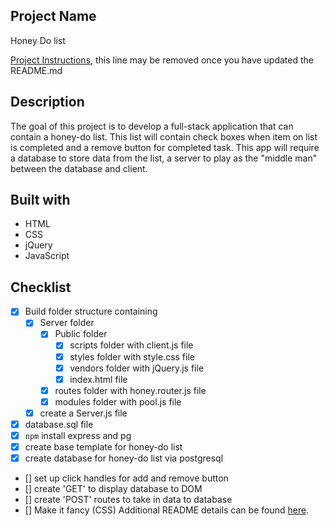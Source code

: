 ## Project Name

Honey Do list

[Project Instructions](./INSTRUCTIONS.md), this line may be removed once you have updated the README.md

## Description

The goal of this project is to develop a full-stack application that can contain a honey-do list. This list will contain check boxes when item on list is completed and a remove button for completed task. This app will require a database to store data from the list, a server to play as the "middle man" between the database and client.


## Built with

- HTML
- CSS
- jQuery
- JavaScript

## Checklist

- [x] Build folder structure containing 
    - [x] Server folder
        - [x] Public folder
            - [x] scripts folder with client.js file
            - [x] styles folder with style.css file
            - [x] vendors folder with jQuery.js file
            - [x] index.html file
        - [x] routes folder with honey.router.js file
        - [x] modules folder with pool.js file
    - [x]  create a Server.js file
- [x] database.sql file
- [x] `npm` install express and pg
- [x] create base template for honey-do list
- [x] create database for honey-do list via postgresql
- [] set up click handles for add and remove button
- [] create 'GET' to display database to DOM
- [] create 'POST' routes to take in data to database
- [] Make it fancy (CSS)
Additional README details can be found [here](https://github.com/PrimeAcademy/readme-template/blob/master/README.md).

